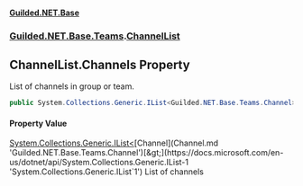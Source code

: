 #### [Guilded.NET.Base](Guilded_NET_Base.md 'Guilded.NET.Base')
### [Guilded.NET.Base.Teams](Guilded_NET_Base.md#Guilded_NET_Base_Teams 'Guilded.NET.Base.Teams').[ChannelList](ChannelList.md 'Guilded.NET.Base.Teams.ChannelList')
## ChannelList.Channels Property
List of channels in group or team.  
```csharp
public System.Collections.Generic.IList<Guilded.NET.Base.Teams.Channel> Channels { get; set; }
```
#### Property Value
[System.Collections.Generic.IList&lt;](https://docs.microsoft.com/en-us/dotnet/api/System.Collections.Generic.IList-1 'System.Collections.Generic.IList`1')[Channel](Channel.md 'Guilded.NET.Base.Teams.Channel')[&gt;](https://docs.microsoft.com/en-us/dotnet/api/System.Collections.Generic.IList-1 'System.Collections.Generic.IList`1')
List of channels
